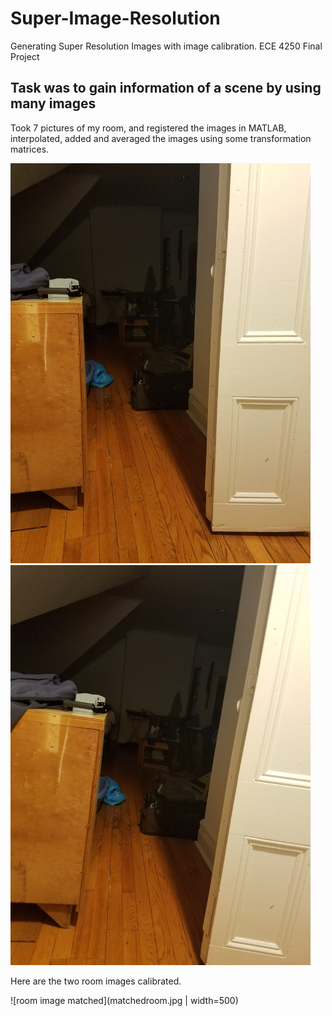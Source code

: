 # Super-Image-Resolution
Generating Super Resolution Images with image calibration. ECE 4250 Final Project 

## Task was to gain information of a scene by using many images

Took 7 pictures of my room, and registered the images in MATLAB, interpolated, added and averaged the images using some transformation matrices. 

<img src="myroom2.jpg" width="480">
<img src="myroom3.jpg" width="480">


Here are the two room images calibrated.

![room image matched](matchedroom.jpg | width=500)
